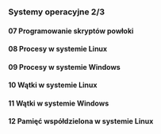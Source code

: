### Systemy operacyjne 2/3

#### 07 Programowanie skryptów powłoki

#### 08 Procesy w systemie Linux

#### 09 Procesy w systemie Windows

#### 10 Wątki w systemie Linux

#### 11 Wątki w systemie Windows

#### 12 Pamięć współdzielona w systemie Linux
